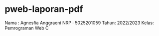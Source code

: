 # pweb-laporan-pdf

Nama : Agnesfia Anggraeni
NRP  : 5025201059
Tahun: 2022/2023
Kelas: Pemrograman Web C
